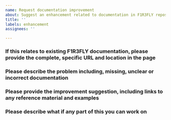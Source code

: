 ```yaml
---
name: Request documentation improvement
about: Suggest an enhancement related to documentation in F1R3FLY repository
title: ''
labels: enhancement
assignees: ''

---
```


<!-- Thank you very much for your feedback. -->

<!-- Please answer these questions before submitting a request. -->

### If this relates to existing F1R3FLY documentation, please provide the complete, specific URL and location in the page


### Please describe the problem including, missing, unclear or incorrect documentation


### Please provide the improvement suggestion, including links to any reference material and examples


### Please describe what if any part of this you can work on
